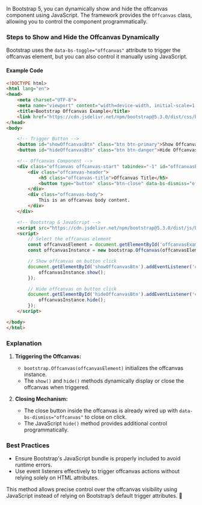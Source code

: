 In Bootstrap 5, you can dynamically show and hide the offcanvas component using JavaScript. The framework provides the `Offcanvas` class, allowing you to control the component programmatically.

### **Steps to Show and Hide the Offcanvas Dynamically**
Bootstrap uses the `data-bs-toggle="offcanvas"` attribute to trigger the offcanvas element, but you can also control it manually using JavaScript.

#### **Example Code**
```html
<!DOCTYPE html>
<html lang="en">
<head>
    <meta charset="UTF-8">
    <meta name="viewport" content="width=device-width, initial-scale=1.0">
    <title>Bootstrap Offcanvas Example</title>
    <link href="https://cdn.jsdelivr.net/npm/bootstrap@5.3.0/dist/css/bootstrap.min.css" rel="stylesheet">
</head>
<body>

    <!-- Trigger Button -->
    <button id="showOffcanvasBtn" class="btn btn-primary">Show Offcanvas</button>
    <button id="hideOffcanvasBtn" class="btn btn-danger">Hide Offcanvas</button>

    <!-- Offcanvas Component -->
    <div class="offcanvas offcanvas-start" tabindex="-1" id="offcanvasExample">
        <div class="offcanvas-header">
            <h5 class="offcanvas-title">Offcanvas Title</h5>
            <button type="button" class="btn-close" data-bs-dismiss="offcanvas"></button>
        </div>
        <div class="offcanvas-body">
            This is an offcanvas body content.
        </div>
    </div>

    <!-- Bootstrap & JavaScript -->
    <script src="https://cdn.jsdelivr.net/npm/bootstrap@5.3.0/dist/js/bootstrap.bundle.min.js"></script>
    <script>
        // Select the offcanvas element
        const offcanvasElement = document.getElementById('offcanvasExample');
        const offcanvasInstance = new bootstrap.Offcanvas(offcanvasElement);

        // Show offcanvas on button click
        document.getElementById('showOffcanvasBtn').addEventListener('click', () => {
            offcanvasInstance.show();
        });

        // Hide offcanvas on button click
        document.getElementById('hideOffcanvasBtn').addEventListener('click', () => {
            offcanvasInstance.hide();
        });
    </script>

</body>
</html>
```

### **Explanation**
1. **Triggering the Offcanvas:** 
   - `bootstrap.Offcanvas(offcanvasElement)` initializes the offcanvas instance.
   - The `show()` and `hide()` methods dynamically display or close the offcanvas when triggered.

2. **Closing Mechanism:** 
   - The close button inside the offcanvas is already wired up with `data-bs-dismiss="offcanvas"` to close on click.
   - The JavaScript `hide()` method provides additional control programmatically.

### **Best Practices**
- Ensure Bootstrap's JavaScript bundle is properly included to avoid runtime errors.
- Use event listeners effectively to trigger offcanvas actions without relying solely on HTML attributes.

This method allows precise control over the offcanvas visibility using JavaScript instead of relying on Bootstrap’s default trigger attributes. 🚀